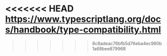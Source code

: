 <<<<<<< HEAD
https://www.typescriptlang.org/docs/handbook/type-compatibility.html
=======
 
>>>>>>> 8c8adeac76bfb5d76eba4ec980b1a68bee879968
